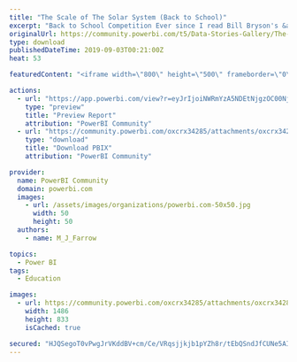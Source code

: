 ```yaml
---
title: "The Scale of The Solar System (Back to School)"
excerpt: "Back to School Competition Ever since I read Bill Bryson's &amp;quot;A Short History of Nearly Everything&amp;quot; I have been fascinated by the Solar"
originalUrl: https://community.powerbi.com/t5/Data-Stories-Gallery/The-Scale-of-The-Solar-System-Back-to-School/m-p/781943
type: download
publishedDateTime: 2019-09-03T00:21:00Z
heat: 53

featuredContent: "<iframe width=\"800\" height=\"500\" frameborder=\"0\" src=\"https://app.powerbi.com/view?r=eyJrIjoiNWRmYzA5NDEtNjgzOC00NjAxLTljNjEtNmI2MzgxMzIyNDU2IiwidCI6IjgwYWJhYWZiLWQ0YTItNDM5Ny1hMGY5LTc3OGYyMTVlN2VkNyJ9\"></iframe>"

actions:
  - url: "https://app.powerbi.com/view?r=eyJrIjoiNWRmYzA5NDEtNjgzOC00NjAxLTljNjEtNmI2MzgxMzIyNDU2IiwidCI6IjgwYWJhYWZiLWQ0YTItNDM5Ny1hMGY5LTc3OGYyMTVlN2VkNyJ9"
    type: "preview"
    title: "Preview Report"
    attribution: "PowerBI Community"
  - url: "https://community.powerbi.com/oxcrx34285/attachments/oxcrx34285/DataStoriesGallery/2912/2/The%20Scale%20of%20The%20Solar%20System.pbix"
    type: "download"
    title: "Download PBIX"
    attribution: "PowerBI Community"

provider:
  name: PowerBI Community
  domain: powerbi.com
  images:
    - url: /assets/images/organizations/powerbi.com-50x50.jpg
      width: 50
      height: 50
  authors:
    - name: M_J_Farrow

topics:
  - Power BI
tags:
  - Education

images:
  - url: https://community.powerbi.com/oxcrx34285/attachments/oxcrx34285/DataStoriesGallery/2912/1/Understanding%20the%20Solar%20System%20Thumbnail.PNG
    width: 1486
    height: 833
    isCached: true

secured: "HJQSegoT0vPwgJrVKddBV+cm/Ce/VRqsjjkjb1pYZh8r/tEbQSndJfCUNe5AIEDhG/lraFZEO9PExYnhImNBFebNyFrWYVZ4kXsCnPNIpeR3q5l6/AgxwEDfGbmy15db/HulMMQVSufKbfoOEJRIsv4qYnp7Eqkkv6HcwEBDayODdDDG+F50C3k3FgoNZ9YSQvpGG/KSUoThXCRL0TN68ovRdPDJhjJucuqQQQ8REhD7fRiTHSSemFQbmibtyiuPSm9A9HHwGl8ywYOg16CsYFD9N6erjhYaphzz8mGXgkNtOoKp2MinBntUaIBs2ufn5Y34xKwU04/sfBElvii6hZGZipZpfvmPjotlMK8lDrIMC1sA2W9HE7i3+/g2OdzKHscqEfEbz/cjNHulgDGeEgusyRwY85tnV6Ib/6Ka2Wk=;Rq5n6OTPHY+oAfwJeW9g4g=="
---
```


